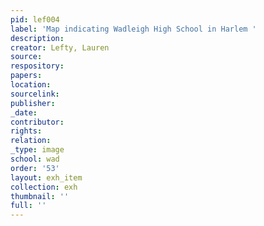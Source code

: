 ```yaml
---
pid: lef004
label: 'Map indicating Wadleigh High School in Harlem '
description:
creator: Lefty, Lauren
source:
respository:
papers:
location:
sourcelink:
publisher:
_date:
contributor:
rights:
relation:
_type: image
school: wad
order: '53'
layout: exh_item
collection: exh
thumbnail: ''
full: ''
---
```


